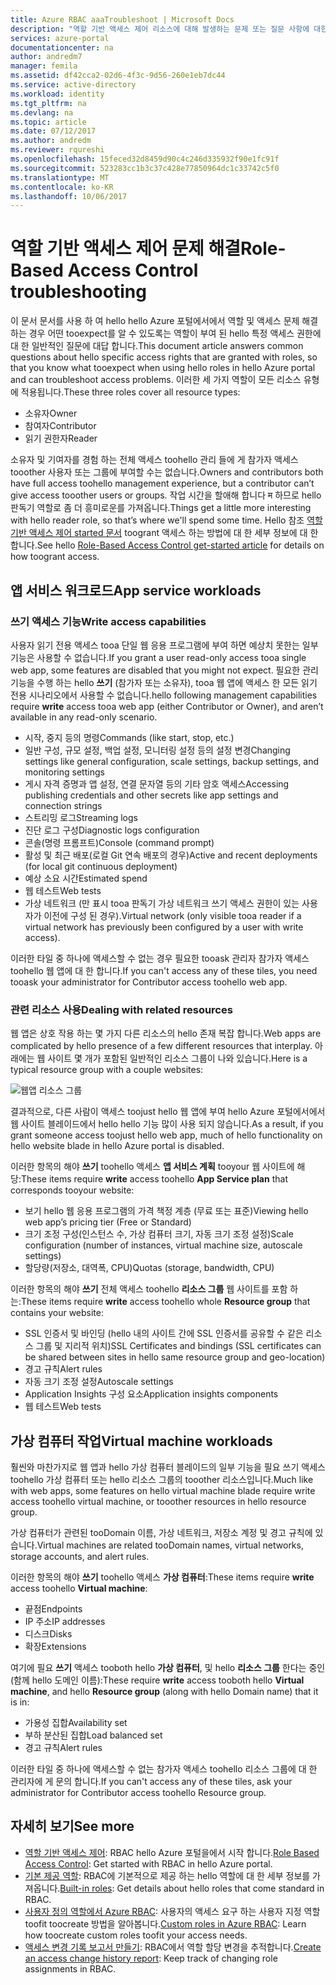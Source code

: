 ```yaml
---
title: Azure RBAC aaaTroubleshoot | Microsoft Docs
description: "역할 기반 액세스 제어 리소스에 대해 발생하는 문제 또는 질문 사항에 대한 도움말을 봅니다."
services: azure-portal
documentationcenter: na
author: andredm7
manager: femila
ms.assetid: df42cca2-02d6-4f3c-9d56-260e1eb7dc44
ms.service: active-directory
ms.workload: identity
ms.tgt_pltfrm: na
ms.devlang: na
ms.topic: article
ms.date: 07/12/2017
ms.author: andredm
ms.reviewer: rqureshi
ms.openlocfilehash: 15feced32d8459d90c4c246d335932f90e1fc91f
ms.sourcegitcommit: 523283cc1b3c37c428e77850964dc1c33742c5f0
ms.translationtype: MT
ms.contentlocale: ko-KR
ms.lasthandoff: 10/06/2017
---
```

# <a name="role-based-access-control-troubleshooting"></a><span data-ttu-id="11431-103">역할 기반 액세스 제어 문제 해결</span><span class="sxs-lookup"><span data-stu-id="11431-103">Role-Based Access Control troubleshooting</span></span>

<span data-ttu-id="11431-104">이 문서 문서를 사용 하 여 hello hello Azure 포털에서에서 역할 및 액세스 문제 해결 하는 경우 어떤 tooexpect를 알 수 있도록는 역할이 부여 된 hello 특정 액세스 권한에 대 한 일반적인 질문에 대답 합니다.</span><span class="sxs-lookup"><span data-stu-id="11431-104">This document article answers common questions about hello specific access rights that are granted with roles, so that you know what tooexpect when using hello roles in hello Azure portal and can troubleshoot access problems.</span></span> <span data-ttu-id="11431-105">이러한 세 가지 역할이 모든 리소스 유형에 적용됩니다.</span><span class="sxs-lookup"><span data-stu-id="11431-105">These three roles cover all resource types:</span></span>

* <span data-ttu-id="11431-106">소유자</span><span class="sxs-lookup"><span data-stu-id="11431-106">Owner</span></span>  
* <span data-ttu-id="11431-107">참여자</span><span class="sxs-lookup"><span data-stu-id="11431-107">Contributor</span></span>  
* <span data-ttu-id="11431-108">읽기 권한자</span><span class="sxs-lookup"><span data-stu-id="11431-108">Reader</span></span>  

<span data-ttu-id="11431-109">소유자 및 기여자를 경험 하는 전체 액세스 toohello 관리 들에 게 참가자 액세스 tooother 사용자 또는 그룹에 부여할 수는 없습니다.</span><span class="sxs-lookup"><span data-stu-id="11431-109">Owners and contributors both have full access toohello management experience, but a contributor can’t give access tooother users or groups.</span></span> <span data-ttu-id="11431-110">작업 시간을 할애해 합니다 म 하므로 hello 판독기 역할로 좀 더 흥미로운를 가져옵니다.</span><span class="sxs-lookup"><span data-stu-id="11431-110">Things get a little more interesting with hello reader role, so that’s where we'll spend some time.</span></span> <span data-ttu-id="11431-111">Hello 참조 [역할 기반 액세스 제어 started 문서](role-based-access-control-configure.md) toogrant 액세스 하는 방법에 대 한 세부 정보에 대 한 합니다.</span><span class="sxs-lookup"><span data-stu-id="11431-111">See hello [Role-Based Access Control get-started article](role-based-access-control-configure.md) for details on how toogrant access.</span></span>

## <a name="app-service-workloads"></a><span data-ttu-id="11431-112">앱 서비스 워크로드</span><span class="sxs-lookup"><span data-stu-id="11431-112">App service workloads</span></span>
### <a name="write-access-capabilities"></a><span data-ttu-id="11431-113">쓰기 액세스 기능</span><span class="sxs-lookup"><span data-stu-id="11431-113">Write access capabilities</span></span>
<span data-ttu-id="11431-114">사용자 읽기 전용 액세스 tooa 단일 웹 응용 프로그램에 부여 하면 예상치 못한는 일부 기능은 사용할 수 없습니다.</span><span class="sxs-lookup"><span data-stu-id="11431-114">If you grant a user read-only access tooa single web app, some features are disabled that you might not expect.</span></span> <span data-ttu-id="11431-115">필요한 관리 기능을 수행 하는 hello **쓰기** (참가자 또는 소유자), tooa 웹 앱에 액세스 한 모든 읽기 전용 시나리오에서 사용할 수 없습니다.</span><span class="sxs-lookup"><span data-stu-id="11431-115">hello following management capabilities require **write** access tooa web app (either Contributor or Owner), and aren’t available in any read-only scenario.</span></span>

* <span data-ttu-id="11431-116">시작, 중지 등의 명령</span><span class="sxs-lookup"><span data-stu-id="11431-116">Commands (like start, stop, etc.)</span></span>
* <span data-ttu-id="11431-117">일반 구성, 규모 설정, 백업 설정, 모니터링 설정 등의 설정 변경</span><span class="sxs-lookup"><span data-stu-id="11431-117">Changing settings like general configuration, scale settings, backup settings, and monitoring settings</span></span>
* <span data-ttu-id="11431-118">게시 자격 증명과 앱 설정, 연결 문자열 등의 기타 암호 액세스</span><span class="sxs-lookup"><span data-stu-id="11431-118">Accessing publishing credentials and other secrets like app settings and connection strings</span></span>
* <span data-ttu-id="11431-119">스트리밍 로그</span><span class="sxs-lookup"><span data-stu-id="11431-119">Streaming logs</span></span>
* <span data-ttu-id="11431-120">진단 로그 구성</span><span class="sxs-lookup"><span data-stu-id="11431-120">Diagnostic logs configuration</span></span>
* <span data-ttu-id="11431-121">콘솔(명령 프롬프트)</span><span class="sxs-lookup"><span data-stu-id="11431-121">Console (command prompt)</span></span>
* <span data-ttu-id="11431-122">활성 및 최근 배포(로컬 Git 연속 배포의 경우)</span><span class="sxs-lookup"><span data-stu-id="11431-122">Active and recent deployments (for local git continuous deployment)</span></span>
* <span data-ttu-id="11431-123">예상 소요 시간</span><span class="sxs-lookup"><span data-stu-id="11431-123">Estimated spend</span></span>
* <span data-ttu-id="11431-124">웹 테스트</span><span class="sxs-lookup"><span data-stu-id="11431-124">Web tests</span></span>
* <span data-ttu-id="11431-125">가상 네트워크 (만 표시 tooa 판독기 가상 네트워크 쓰기 액세스 권한이 있는 사용자가 이전에 구성 된 경우).</span><span class="sxs-lookup"><span data-stu-id="11431-125">Virtual network (only visible tooa reader if a virtual network has previously been configured by a user with write access).</span></span>

<span data-ttu-id="11431-126">이러한 타일 중 하나에 액세스할 수 없는 경우 필요한 tooask 관리자 참가자 액세스 toohello 웹 앱에 대 한 합니다.</span><span class="sxs-lookup"><span data-stu-id="11431-126">If you can't access any of these tiles, you need tooask your administrator for Contributor access toohello web app.</span></span>

### <a name="dealing-with-related-resources"></a><span data-ttu-id="11431-127">관련 리소스 사용</span><span class="sxs-lookup"><span data-stu-id="11431-127">Dealing with related resources</span></span>
<span data-ttu-id="11431-128">웹 앱은 상호 작용 하는 몇 가지 다른 리소스의 hello 존재 복잡 합니다.</span><span class="sxs-lookup"><span data-stu-id="11431-128">Web apps are complicated by hello presence of a few different resources that interplay.</span></span> <span data-ttu-id="11431-129">아래에는 웹 사이트 몇 개가 포함된 일반적인 리소스 그룹이 나와 있습니다.</span><span class="sxs-lookup"><span data-stu-id="11431-129">Here is a typical resource group with a couple websites:</span></span>

![웹앱 리소스 그룹](./media/role-based-access-control-troubleshooting/website-resource-model.png)

<span data-ttu-id="11431-131">결과적으로, 다른 사람이 액세스 toojust hello 웹 앱에 부여 hello Azure 포털에서에서 웹 사이트 블레이드에서 hello hello 기능 많이 사용 되지 않습니다.</span><span class="sxs-lookup"><span data-stu-id="11431-131">As a result, if you grant someone access toojust hello web app, much of hello functionality on hello website blade in hello Azure portal is disabled.</span></span>

<span data-ttu-id="11431-132">이러한 항목의 해야 **쓰기** toohello 액세스 **앱 서비스 계획** tooyour 웹 사이트에 해당:</span><span class="sxs-lookup"><span data-stu-id="11431-132">These items require **write** access toohello **App Service plan** that corresponds tooyour website:</span></span>  

* <span data-ttu-id="11431-133">보기 hello 웹 응용 프로그램의 가격 책정 계층 (무료 또는 표준)</span><span class="sxs-lookup"><span data-stu-id="11431-133">Viewing hello web app’s pricing tier (Free or Standard)</span></span>  
* <span data-ttu-id="11431-134">크기 조정 구성(인스턴스 수, 가상 컴퓨터 크기, 자동 크기 조정 설정)</span><span class="sxs-lookup"><span data-stu-id="11431-134">Scale configuration (number of instances, virtual machine size, autoscale settings)</span></span>  
* <span data-ttu-id="11431-135">할당량(저장소, 대역폭, CPU)</span><span class="sxs-lookup"><span data-stu-id="11431-135">Quotas (storage, bandwidth, CPU)</span></span>  

<span data-ttu-id="11431-136">이러한 항목의 해야 **쓰기** 전체 액세스 toohello **리소스 그룹** 웹 사이트를 포함 하는:</span><span class="sxs-lookup"><span data-stu-id="11431-136">These items require **write** access toohello whole **Resource group** that contains your website:</span></span>  

* <span data-ttu-id="11431-137">SSL 인증서 및 바인딩 (hello 내의 사이트 간에 SSL 인증서를 공유할 수 같은 리소스 그룹 및 지리적 위치)</span><span class="sxs-lookup"><span data-stu-id="11431-137">SSL Certificates and bindings (SSL certificates can be shared between sites in hello same resource group and geo-location)</span></span>  
* <span data-ttu-id="11431-138">경고 규칙</span><span class="sxs-lookup"><span data-stu-id="11431-138">Alert rules</span></span>  
* <span data-ttu-id="11431-139">자동 크기 조정 설정</span><span class="sxs-lookup"><span data-stu-id="11431-139">Autoscale settings</span></span>  
* <span data-ttu-id="11431-140">Application Insights 구성 요소</span><span class="sxs-lookup"><span data-stu-id="11431-140">Application insights components</span></span>  
* <span data-ttu-id="11431-141">웹 테스트</span><span class="sxs-lookup"><span data-stu-id="11431-141">Web tests</span></span>  

## <a name="virtual-machine-workloads"></a><span data-ttu-id="11431-142">가상 컴퓨터 작업</span><span class="sxs-lookup"><span data-stu-id="11431-142">Virtual machine workloads</span></span>
<span data-ttu-id="11431-143">훨씬와 마찬가지로 웹 앱과 hello 가상 컴퓨터 블레이드의 일부 기능을 필요 쓰기 액세스 toohello 가상 컴퓨터 또는 hello 리소스 그룹의 tooother 리소스입니다.</span><span class="sxs-lookup"><span data-stu-id="11431-143">Much like with web apps, some features on hello virtual machine blade require write access toohello virtual machine, or tooother resources in hello resource group.</span></span>

<span data-ttu-id="11431-144">가상 컴퓨터가 관련된 tooDomain 이름, 가상 네트워크, 저장소 계정 및 경고 규칙에 있습니다.</span><span class="sxs-lookup"><span data-stu-id="11431-144">Virtual machines are related tooDomain names, virtual networks, storage accounts, and alert rules.</span></span>

<span data-ttu-id="11431-145">이러한 항목의 해야 **쓰기** toohello 액세스 **가상 컴퓨터**:</span><span class="sxs-lookup"><span data-stu-id="11431-145">These items require **write** access toohello **Virtual machine**:</span></span>

* <span data-ttu-id="11431-146">끝점</span><span class="sxs-lookup"><span data-stu-id="11431-146">Endpoints</span></span>  
* <span data-ttu-id="11431-147">IP 주소</span><span class="sxs-lookup"><span data-stu-id="11431-147">IP addresses</span></span>  
* <span data-ttu-id="11431-148">디스크</span><span class="sxs-lookup"><span data-stu-id="11431-148">Disks</span></span>  
* <span data-ttu-id="11431-149">확장</span><span class="sxs-lookup"><span data-stu-id="11431-149">Extensions</span></span>  

<span data-ttu-id="11431-150">여기에 필요 **쓰기** 액세스 tooboth hello **가상 컴퓨터**, 및 hello **리소스 그룹** 한다는 중인 (함께 hello 도메인 이름):</span><span class="sxs-lookup"><span data-stu-id="11431-150">These require **write** access tooboth hello **Virtual machine**, and hello **Resource group** (along with hello Domain name) that it is in:</span></span>  

* <span data-ttu-id="11431-151">가용성 집합</span><span class="sxs-lookup"><span data-stu-id="11431-151">Availability set</span></span>  
* <span data-ttu-id="11431-152">부하 분산된 집합</span><span class="sxs-lookup"><span data-stu-id="11431-152">Load balanced set</span></span>  
* <span data-ttu-id="11431-153">경고 규칙</span><span class="sxs-lookup"><span data-stu-id="11431-153">Alert rules</span></span>  

<span data-ttu-id="11431-154">이러한 타일 중 하나에 액세스할 수 없는 참가자 액세스 toohello 리소스 그룹에 대 한 관리자에 게 문의 합니다.</span><span class="sxs-lookup"><span data-stu-id="11431-154">If you can't access any of these tiles, ask your administrator for Contributor access toohello Resource group.</span></span>

## <a name="see-more"></a><span data-ttu-id="11431-155">자세히 보기</span><span class="sxs-lookup"><span data-stu-id="11431-155">See more</span></span>
* <span data-ttu-id="11431-156">[역할 기반 액세스 제어](role-based-access-control-configure.md): RBAC hello Azure 포털을에서 시작 합니다.</span><span class="sxs-lookup"><span data-stu-id="11431-156">[Role Based Access Control](role-based-access-control-configure.md): Get started with RBAC in hello Azure portal.</span></span>
* <span data-ttu-id="11431-157">[기본 제공 역할](role-based-access-built-in-roles.md): RBAC에 기본적으로 제공 하는 hello 역할에 대 한 세부 정보를 가져옵니다.</span><span class="sxs-lookup"><span data-stu-id="11431-157">[Built-in roles](role-based-access-built-in-roles.md): Get details about hello roles that come standard in RBAC.</span></span>
* <span data-ttu-id="11431-158">[사용자 정의 역할에서 Azure RBAC](role-based-access-control-custom-roles.md): 사용자의 액세스 요구 하는 사용자 지정 역할 toofit toocreate 방법을 알아봅니다.</span><span class="sxs-lookup"><span data-stu-id="11431-158">[Custom roles in Azure RBAC](role-based-access-control-custom-roles.md): Learn how toocreate custom roles toofit your access needs.</span></span>
* <span data-ttu-id="11431-159">[액세스 변경 기록 보고서 만들기](role-based-access-control-access-change-history-report.md): RBAC에서 역할 할당 변경을 추적합니다.</span><span class="sxs-lookup"><span data-stu-id="11431-159">[Create an access change history report](role-based-access-control-access-change-history-report.md): Keep track of changing role assignments in RBAC.</span></span>

